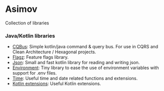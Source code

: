 # Asimov
Collection of libraries



### Java/Kotlin libraries

- [CQBus](https://github.com/nbottarini/asimov-cqbus-kt): Simple kotlin/java command & query bus. For use in CQRS and Clean Architecture / Hexagonal projects.
- [Flagz](https://github.com/nbottarini/asimov-flagz-kt): Feature flags library.
- [Json](https://github.com/nbottarini/asimov-json-kt): Small and fast kotlin library for reading and writing json.
- [Environment](https://github.com/nbottarini/asimov-environment-kt): Tiny library to ease the use of environment variables with support for .env files.
- [Time](https://github.com/nbottarini/asimov-time-kt): Useful time and date related functions and extensions.
- [Kotlin extensions](https://github.com/nbottarini/asimov-kotlin-extensions): Useful Kotlin extensions.